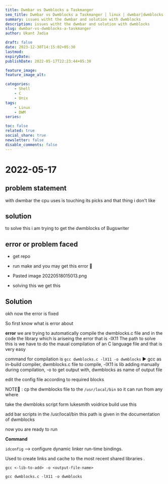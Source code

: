 ```yaml
---
title: Dwmbar vs Dwmblocks a Taskmanger
seo_title: Dwmbar vs Dwmblocks a Taskmanger | linux | dwmbar|dwmblocks
summary: issues witht the dwmbar and solution with dwmblocks
description: issues witht the dwmbar and solution with dwmblocks
slug: dwmbar-vs-dwmblocks-a-taskmanger
author: Ukant Jadia

draft: false
date: 2023-12-30T14:15:02+05:30
lastmod: 
expiryDate: 
publishDate: 2022-05-17T22:23:44+05:30

feature_image: 
feature_image_alt: 

categories:
    - Shell
    - C
    - Unix
tags:
    - Linux
    - DWM
series:

toc: false
related: true
social_share: true
newsletter: false
disable_comments: false
---
```



# 2022-05-17

## problem statement
with dwmbar the cpu uses is touching its picks and that thing i don't like

## solution
to solve this i am trying to get the dwmblocks of Bugswriter

## error or problem faced
+ get repo

+ run make and you may get this error 🔽

+ Pasted image 20220518015013.png

+ solving this we get this
## Solution

okh now the error is fixed

So first know what is error about

**error**
we are trying to automatically compile the dwmblocks.c file and in the code the library which is ariseing the error that is -lX11
The path to solve this is we have to do the maual compilation of an C language file and that is very easy

command for compilation is `gcc dwmblocks.c -lX11 -o dwmblocks` ▶ gcc as in-build compiler, dwmblocks.c file to compile, -lX11 is lib adding manually during compilation, -o to get output with, dwmblocks as name of output file

edit the config file according to required blocks

NOTE📌 : cp the dwmblocks file to the `/usr/local/bin` so it can run from any where

take the dwmbloks script form lukesmith voidrice build use this

add bar scripts in the /usr/local/bin this path is given in the documentation of dwmblocks

now you are ready to run

**Command**


`idconfig` --> configure dynamic linker run-time bindings. 

Used to create links and cache to the most recent shared 
libraries .


`gcc <-lib-to-add> -o <output-file-name>`

`gcc dwmblocks.c -lX11 -o dwmblocks`
